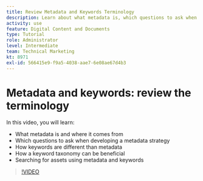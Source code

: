 ```yaml
---
title: Review Metadata and Keywords Terminology
description: Learn about what metadata is, which questions to ask when developing a metadata strategy, and more in [!UICONTROL Workfront DAM].
activity: use
feature: Digital Content and Documents
type: Tutorial
role: Administrator
level: Intermediate
team: Technical Marketing
kt: 8971
exl-id: 566415e9-f9a5-4038-aae7-6e08ae67d4b3
---
```

# Metadata and keywords: review the terminology

In this video, you will learn:

* What metadata is and where it comes from
* Which questions to ask when developing a metadata strategy
* How keywords are different than metadata
* How a keyword taxonomy can be beneficial
* Searching for assets using metadata and keywords

>[!VIDEO](https://video.tv.adobe.com/v/335234/?quality=12)
